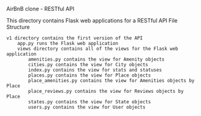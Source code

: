 AirBnB clone - RESTful API

This directory contains Flask web applications for a RESTful API
File Structure

    v1 directory contains the first version of the API
        app.py runs the Flask web application
        views directory contains all of the views for the Flask web application
            amenities.py contains the view for Amenity objects
            cities.py contains the view for City objects
            index.py contains the view for stats and statuses
            places.py contains the view for Place objects
            place_amenities.py contains the view for Amenities objects by Place
            place_reviews.py contains the view for Reviews objects by Place
            states.py contains the view for State objects
            users.py contains the view for User objects

